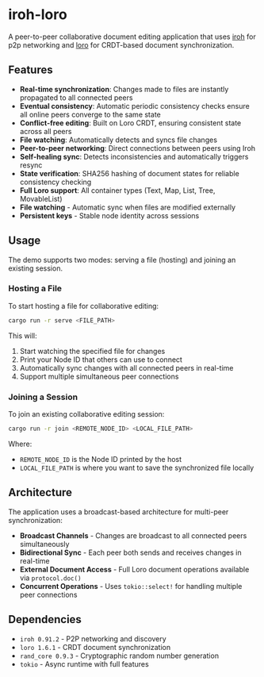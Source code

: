 # iroh-loro

A peer-to-peer collaborative document editing application that uses
[iroh](https://github.com/n0-computer/iroh) for p2p networking and
[loro](https://github.com/loro-dev/loro) for CRDT-based document synchronization.

## Features

- **Real-time synchronization**: Changes made to files are instantly propagated to all connected peers
- **Eventual consistency**: Automatic periodic consistency checks ensure all online peers converge to the same state
- **Conflict-free editing**: Built on Loro CRDT, ensuring consistent state across all peers
- **File watching**: Automatically detects and syncs file changes
- **Peer-to-peer networking**: Direct connections between peers using Iroh
- **Self-healing sync**: Detects inconsistencies and automatically triggers resync
- **State verification**: SHA256 hashing of document states for reliable consistency checking
- **Full Loro support**: All container types (Text, Map, List, Tree, MovableList)
- **File watching** - Automatic sync when files are modified externally
- **Persistent keys** - Stable node identity across sessions

## Usage

The demo supports two modes: serving a file (hosting) and joining an existing
session.

### Hosting a File

To start hosting a file for collaborative editing:

```bash
cargo run -r serve <FILE_PATH>
```

This will:

1. Start watching the specified file for changes
2. Print your Node ID that others can use to connect
3. Automatically sync changes with all connected peers in real-time
4. Support multiple simultaneous peer connections

### Joining a Session

To join an existing collaborative editing session:

```bash
cargo run -r join <REMOTE_NODE_ID> <LOCAL_FILE_PATH>
```

Where:

- `REMOTE_NODE_ID` is the Node ID printed by the host
- `LOCAL_FILE_PATH` is where you want to save the synchronized file locally

## Architecture

The application uses a broadcast-based architecture for multi-peer synchronization:

- **Broadcast Channels** - Changes are broadcast to all connected peers simultaneously
- **Bidirectional Sync** - Each peer both sends and receives changes in real-time
- **External Document Access** - Full Loro document operations available via `protocol.doc()`
- **Concurrent Operations** - Uses `tokio::select!` for handling multiple peer connections

## Dependencies

- `iroh 0.91.2` - P2P networking and discovery
- `loro 1.6.1` - CRDT document synchronization
- `rand_core 0.9.3` - Cryptographic random number generation
- `tokio` - Async runtime with full features
